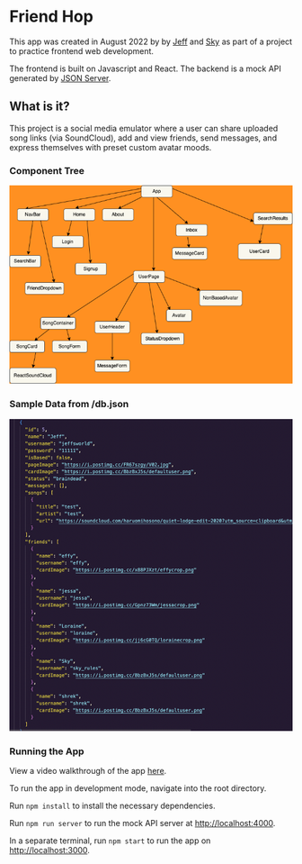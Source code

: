 # Friend Hop

This app was created in August 2022 by by [Jeff](https://github.com/jefftmarks) and [Sky](https://github.com/eliz-is-newb) as part of a project to practice frontend web development.

The frontend is built on Javascript and React. The backend is a mock API generated by [JSON Server](https://www.npmjs.com/package/json-server).


## What is it?
This project is a social media emulator where a user 
can share uploaded song links (via SoundCloud), add and view friends, send messages, and express themselves with preset custom avatar moods.

### Component Tree

![Component Tree](/component_tree.png)

### Sample Data from /db.json

![Component Tree](/db.png)

### Running the App

View a video walkthrough of the app [here](https://www.youtube.com/watch?v=hPPoNhUfxmk).

To run the app in development mode, navigate into the root directory.

Run `npm install` to install the necessary dependencies.

Run `npm run server` to run the mock API server at [http://localhost:4000](http://localhost:4000).

In a separate terminal, run `npm start` to run the app on [http://localhost:3000](http://localhost:3000).